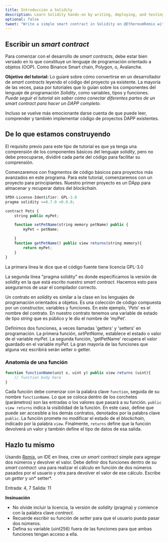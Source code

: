 ```yaml
---
title: Introducción a Solidity
description: Learn Solidity hands-on by writing, deploying, and testing your own simple smart contract in Remix.
optional: false
tweet: "Write a simple smart contract in Solidity on @EthereumRemix with #30DaysofWeb3 @womenbuildweb3 🔗"
---
```


## Escribir un _smart contract_

Para comenzar con el desarrollo de _smart contracts_, debe estar bien versado en lo que constituye un lenguaje de programación orientado a objetos (OOP). Como Binance Smart chain, Polygon, o, Avalanche.

**Objetivo del tutorial:**
Lo guiaré sobre cómo convertirse en un desarrollador de _smart contracts_ leyendo el código del proyecto ya existente. La mayoría de las veces, pasa por tutoriales que lo guían sobre los componentes del lenguaje de programación _Solidity_, como variables, tipos y funciones.
*Puede seguir el tutorial sin saber cómo conectar diferentes partes de un *smart contract* para hacer un DAPP completo.*

Incluso se vuelve más emocionante darse cuenta de que puede leer, comprender y también implementar código de proyectos DAPP existentes.

## De lo que estamos construyendo

El requisito previo para este tipo de tutorial es que ya tenga una comprensión de los componentes básicos del lenguaje _solidity_, pero no debe preocuparse, dividiré cada parte del código para facilitar su comprensión.

Comenzaremos con fragmentos de código básicos para proyectos más avanzados en este programa. Para este tutorial, comenzaremos con un proyecto para principiantes. Nuestro primer proyecto es un DApp para almacenar y recuperar datos del _blockchain_.

```javascript
SPDX-License-Identifier: GPL-3.0
pragma solidity >=0.7.0 <0.9.0;

contract Pets {
    string public myPet;

    function setPetName(string memory petName) public {
        myPet = petName;

    }
    function getPetName() public view returns(string memory){
        return myPet;
    }
}
```

La primera línea le dice que el código fuente tiene licencia GPL-3.0

La segunda línea "pragma solidity" es donde especificamos la versión de solidity en la que está escrito nuestro _smart contract_. Hacemos esto para asegurarnos de usar el compilador correcto.

Un contrato en _solidity_ es similar a la clase en los lenguajes de programación orientados a objetos. Es una colección de código compuesta por un constructor, variables y funciones. En este ejemplo, '_Pets_' es el nombre del contrato. En nuestro contrato tenemos una variable de estado de tipo _string_ que es público y le dio el nombre de 'myPet'.

Definimos dos funciones, a veces llamadas 'getters' y 'setters' en programación. La primera función, _setPetName_, establece el estado o valor de el variable _myPet_. La segunda función, 'getPetName' recupera el valor guardado en el variable _myPet_. La gran mayoría de las funciones que alguna vez escribirá serán setter o getter.

### Anatomía de una función

```javascript
function functionName(unit x, uint y) public view returns (uint){
    // function body here
}
```

Cada función debe comenzar con la palabra clave `function`, seguida de su nombre `functionName`. Lo que se coloca dentro de los corchetes (parámetros) son las entradas o los valores que pasará a su función. `public view returns` indica la visibilidad de la función. En este caso, define que puede ser accesible a los demás contratos, denotados por la palabra clave `public`. La función promete no modificar el estado de el _blockchain_, indicado por la palabra `view`. Finalmente, `returns` define que la función devolverá un valor y también define el tipo de datos de esa salida.

## Hazlo tu mismo

Usando [Remix](https://remix.ethereum.org/#optimize=false&runs=200&evmVersion=null&version=soljson-v0.8.7+commit.e28d00a7.js), un IDE en línea, cree un _smart contract_ simple para agregar dos números y devolver el valor. Debe definir dos funciones dentro de su _smart contract_: una para realizar el cálculo en función de dos números pasados por el usuario y otra para devolver el valor de ese cálculo. Escribe un _getter_ y un* setter*.

Entrada: 4, 7
Salida: 11

**Insinuación**

- No olvide incluir la licencia, la versión de _solidity_ (pragma) y comience con la palabra clave _contract_.
- Recuerde escribir su función de _setter_ para que el usuario pueda pasar dos números.
- Defina su variable (uint256) fuera de las funciones para que ambas funciones tengan acceso a ella.
